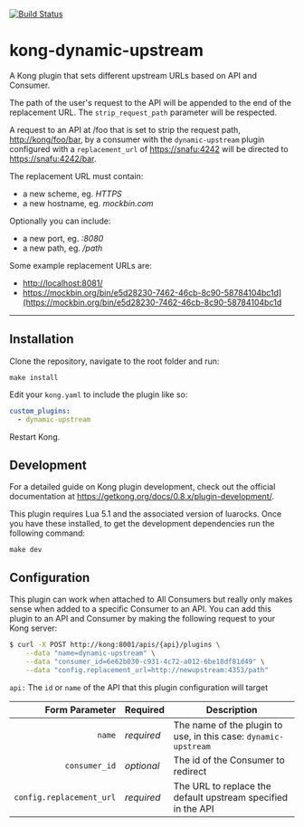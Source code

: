 [![Build Status](https://travis-ci.org/nvmlabs/kong-dynamic-upstream.svg?branch=master)](https://travis-ci.org/nvmlabs/kong-dynamic-upstream)

# kong-dynamic-upstream
A Kong plugin that sets different upstream URLs based on API and Consumer.

The path of the user's request to the API will be appended to the end of the replacement URL.
The ```strip_request_path``` parameter will be respected.

A request to an API at /foo that is set to strip the request path, [http://kong/foo/bar](http://kong/foo/bar),
by a consumer with the ```dynamic-upstream``` plugin configured with a ```replacement_url``` of [https://snafu:4242](https://snafu:4242)
will be directed to [https://snafu:4242/bar](https://snafu:4242/bar).

The replacement URL must contain:
- a new scheme, eg. _HTTPS_
- a new hostname, eg. _mockbin.com_

Optionally you can include:
- a new port, eg. _:8080_
- a new path, eg. _/path_

Some example replacement URLs are:
- [http://localhost:8081/](http://localhost:8081/)
- https://mockbin.org/bin/e5d28230-7462-46cb-8c90-58784104bc1d](https://mockbin.org/bin/e5d28230-7462-46cb-8c90-58784104bc1d

---

## Installation
Clone the repository, navigate to the root folder and run:
```
make install
```

Edit your ```kong.yaml``` to include the plugin like so:
```yaml
custom_plugins:
  - dynamic-upstream
```

Restart Kong.

## Development
For a detailed guide on Kong plugin development, check out the official documentation
at https://getkong.org/docs/0.8.x/plugin-development/.

This plugin requires Lua 5.1 and the associated version of luarocks. Once you have these installed,
to get the development dependencies run the following command:

```
make dev
```

## Configuration
This plugin can work when attached to All Consumers but really only makes sense when added to a specific Consumer to an API. You can add this plugin to an API and Consumer by making the following request to your Kong server:

```bash
$ curl -X POST http://kong:8001/apis/{api}/plugins \
    --data "name=dynamic-upstream" \
    --data "consumer_id=6e62b030-c931-4c72-a012-6be18df81d49" \
    --data "config.replacement_url=http://newupstream:4353/path"
```

```api:``` The ```id``` or ```name``` of the API that this plugin configuration will target

| Form Parameter | Required    | Description |
| --------------:| ----------- | ----------- |
| ```name``` | *required*  | The name of the plugin to use, in this case: ```dynamic-upstream``` |
| ```consumer_id``` | *optional*    | The id of the Consumer to redirect |
| ```config.replacement_url``` | *required*    | The URL to replace the default upstream specified in the API |
